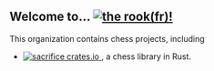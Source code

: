 ## Welcome to... [![the rook(fr)!](https://img.shields.io/badge/Github-The%20Rook!-blue?logo=github&style=flat-square)](https://github.com/fr-therook/)

This organization contains chess projects, including

* [
    ![sacrifice crates.io](
      https://img.shields.io/crates/v/sacrifice?color=red&logo=rust&label=crates.io%2Fsacrifice&style=flat-square
    )
  ](https://github.com/fr-therook/sacrifice/),
a chess library in Rust.
